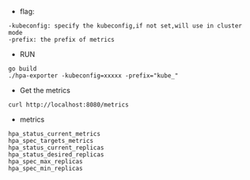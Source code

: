 - flag:
```
-kubeconfig: specify the kubeconfig,if not set,will use in cluster mode
-prefix: the prefix of metrics
```

- RUN
```
go build
./hpa-exporter -kubeconfig=xxxxx -prefix="kube_"
```

- Get the metrics
```
curl http://localhost:8080/metrics
```

- metrics
```
hpa_status_current_metrics
hpa_spec_targets_metrics
hpa_status_current_replicas
hpa_status_desired_replicas
hpa_spec_max_replicas
hpa_spec_min_replicas
```